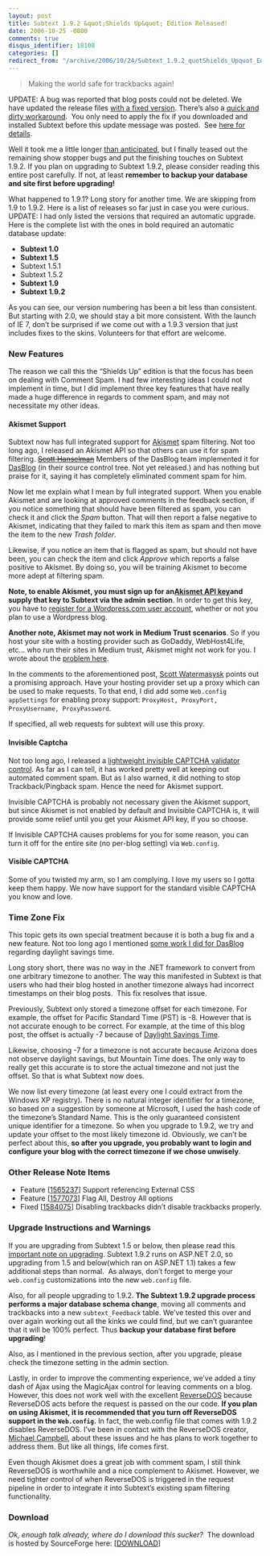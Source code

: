 ```yaml
---
layout: post
title: Subtext 1.9.2 &quot;Shields Up&quot; Edition Released!
date: 2006-10-25 -0800
comments: true
disqus_identifier: 18108
categories: []
redirect_from: "/archive/2006/10/24/Subtext_1.9.2_quotShields_Upquot_Edition_Released.aspx/"
---
```


> Making the world safe for trackbacks again!

UPDATE: A bug was reported that blog posts could not be deleted. We
have updated the release files [with a fixed
version](http://haacked.com/archive/2006/10/26/Subtext_1.9.2_Bugfix_Update.aspx "Subtext 1.9.2 Bugfix Update"). There’s
also a [quick and dirty
workaround](http://haacked.com/archive/2006/10/26/PATCH_Cannot_Delete_Posts_In_Subtext_1.9.2.aspx "Quick and Dirty Workaround"). 
You only need to apply the fix if you downloaded and installed Subtext
before this update message was posted.  See [here for
details](http://haacked.com/archive/2006/10/26/Subtext_1.9.2_Bugfix_Update.aspx "Bugfix Update").

Well it took me a little longer [than
anticipated](http://haacked.com/archive/2006/10/09/Comment_Spam_Relief_In_Subtext_Coming_Soon.aspx "Comment Spam Relief in Subtext"),
but I finally teased out the remaining show stopper bugs and put the
finishing touches on Subtext 1.9.2. If you plan on upgrading to Subtext
1.9.2, please consider reading this entire post carefully. If not, at
least **remember to backup your database and site first before
upgrading!**

What happened to 1.9.1? Long story for another time. We are skipping
from 1.9 to 1.9.2. Here is a list of releases so far just in case you
were curious. UPDATE: I had only listed the versions that required an
automatic upgrade. Here is the complete list with the ones in bold
required an automatic database update:

-   **Subtext 1.0**
-   **Subtext 1.5**
-   Subtext 1.5.1
-   Subtext 1.5.2 
-   **Subtext 1.9**
-   **Subtext 1.9.2**

As you can see, our version numbering has been a bit less than
consistent. But starting with 2.0, we should stay a bit more consistent.
With the launch of IE 7, don’t be surprised if we come out with a 1.9.3
version that just includes fixes to the skins. Volunteers for that
effort are welcome.

### New Features

The reason we call this the “Shields Up” edition is that the focus has
been on dealing with Comment Spam. I had few interesting ideas I could
not implement in time, but I did implement three key features that have
really made a huge difference in regards to comment spam, and may not
necessitate my other ideas.

#### Akismet Support

Subtext now has full integrated support for
[Akismet](http://akismet.com/ "Akismet Spam Filtering") spam filtering.
Not too long ago, I released an Akismet API so that others can use it
for spam filtering. ~~[Scott
Hanselman](http://hanselman.com/blog/ "Scott Hanselman")~~ Members of
the DasBlog team implemented it for
[DasBlog](http://dasblog.net/ "DasBlog blog engine") (in their source
control tree. Not yet released.) and has nothing but praise for it,
saying it has completely eliminated comment spam for him.

Now let me explain what I mean by full integrated support. When you
enable Akismet and are looking at approved comments in the feedback
section, if you notice something that should have been filtered as spam,
you can check it and click the *Spam* button. That will then report a
false negative to Akismet, indicating that they failed to mark this item
as spam and then move the item to the new *Trash folder*.

Likewise, if you notice an item that is flagged as spam, but should not
have been, you can check the item and click *Approve* which reports a
false positive to Akismet. By doing so, you will be training Akismet to
become more adept at filtering spam.

**Note, to enable Akismet, you must sign up for an**[**Akismet API
key**](http://akismet.com/personal/ "Akismet API Key")**and supply that
key to Subtext via the admin section**. In order to get this key, you
have to [register for a Wordpress.com user
account](http://wordpress.com/signup/ "Register for a Wordpress Account"),
whether or not you plan to use a Wordpress blog.

**Another note, Akismet may not work in Medium Trust scenarios**. So if
you host your site with a hosting provider such as GoDaddy,
WebHost4Life, etc... who run their sites in Medium trust, Akismet might
not work for you. I wrote about the [problem
here](http://haacked.com/archive/2006/10/17/Why_Oh_Why_Couldnt_WebPermission_Be_Part_Of_Medium_Trust.aspx "Medium Trust and WebPermission").

In the comments to the aforementioned post, [Scott
Watermasysk](http://scottwater.com/blog/ "Scott Watermasysk") points out
a promising approach. Have your hosting provider set up a proxy which
can be used to make requests. To that end, I did add some
`Web.config appSettings` for enabling proxy support:
`ProxyHost, ProxyPort, ProxyUsername, ProxyPassword`.

If specified, all web requests for subtext will use this proxy.

#### Invisible Captcha

Not too long ago, I released a [lightweight invisible CAPTCHA validator
control](http://haacked.com/archive/2006/09/26/Lightweight_Invisible_CAPTCHA_Validator_Control.aspx "Invisible CAPTCHA").
As far as I can tell, it has worked pretty well at keeping out automated
comment spam. But as I also warned, it did nothing to stop
Trackback/Pingback spam. Hence the need for Akismet support.

Invisible CAPTCHA is probably not necessary given the Akismet support,
but since Akismet is not enabled by default and Invisible CAPTCHA is, it
will provide some relief until you get your Akismet API key, if you so
choose.

If Invisible CAPTCHA causes problems for you for some reason, you can
turn it off for the entire site (no per-blog setting) via `Web.config`.

#### Visible CAPTCHA

Some of you twisted my arm, so I am complying. I love my users so I
gotta keep them happy. We now have support for the standard visible
CAPTCHA you know and love.

### Time Zone Fix

This topic gets its own special treatment because it is both a bug fix
and a new feature. Not too long ago I mentioned [some work I did for
DasBlog](http://haacked.com/archive/2006/10/06/TimeZones.aspx "TimeZones")
regarding daylight savings time.

Long story short, there was no way in the .NET framework to convert from
one arbitrary timezone to another. The way this manifested in Subtext is
that users who had their blog hosted in another timezone always had
incorrect timestamps on their blog posts.  This fix resolves that issue.

Previously, Subtext only stored a timezone offset for each timezone. For
example, the offset for Pacific Standard Time (PST) is -8. However that
is not accurate enough to be correct. For example, at the time of this
blog post, the offset is actually -7 because of [Daylight Savings
Time](http://en.wikipedia.org/wiki/Daylight_saving_time "Daylight Savings Time on Wikipedia").

Likewise, choosing -7 for a timezone is not accurate because Arizona
does not observe daylight savings, but Mountain Time does. The only way
to really get this accurate is to store the actual timezone and not just
the offset. So that is what Subtext now does.

We now list every timezone (at least every one I could extract from the
Windows XP registry). There is no natural integer identifier for a
timezone, so based on a suggestion by someone at Microsoft, I used the
hash code of the timezone’s Standard Name. This is the only guaranteed
consistent unique identifier for a timezone. So when you upgrade to
1.9.2, we try and update your offset to the most likely timezone id.
Obviously, we can’t be perfect about this, **so after you upgrade, you
probably want to login and configure your blog with the correct timezone
if we chose unwisely**.

### Other Release Note Items

-   Feature
    [[1565237](https://sourceforge.net/tracker/index.php?func=detail&aid=1565237&group_id=137896&atid=739982 "Support external CSS")]
    Support referencing External CSS
-   Feature
    [[1577073](https://sourceforge.net/tracker/index.php?func=detail&aid=1577073&group_id=137896&atid=739982 "Flag All, Destroy All")]
    Flag All, Destroy All options
-   Fixed
    [[1584075](https://sourceforge.net/tracker/index.php?func=detail&aid=1584075&group_id=137896&atid=739979 "Bug fix")]
    Disabling trackbacks didn’t disable trackbacks properly.

### Upgrade Instructions and Warnings

If you are upgrading from Subtext 1.5 or below, then please read this
[important note on
upgrading](http://haacked.com/archive/2006/08/31/Important_Note_On_Upgrading_to_Subtext_1.9.aspx "Important Note on Upgrading to Subtext 1.9").
Subtext 1.9.2 runs on ASP.NET 2.0, so upgrading from 1.5 and below(which
ran on ASP.NET 1.1) takes a few additional steps than normal.  As
always, don’t forget to merge your `web.config` customizations into the
new `web.config` file.

Also, for all people upgrading to 1.9.2. **The Subtext 1.9.2 upgrade
process performs a major database schema change**, moving all comments
and trackbacks into a new `subtext_Feedback` table. We’ve tested this
over and over again working out all the kinks we could find, but we
can’t guarantee that it will be 100% perfect. Thus **backup your
database first before upgrading**!

Also, as I mentioned in the previous section, after you upgrade, please
check the timezone setting in the admin section.

Lastly, in order to improve the commenting experience, we’ve added a
tiny dash of Ajax using the MagicAjax control for leaving comments on a
blog. However, this does not work well with the excellent
[ReverseDOS](http://www.angrypets.com/tools/rdos/ "Reverse DOS") because
ReverseDOS acts before the request is passed on the our code. **If you
plan on using Akismet, it is recommended that you turn off ReverseDOS
support in the `Web.config`.** In fact, the web.config file that comes
with 1.9.2 disables ReverseDOS. I’ve been in contact with the ReverseDOS
creator, [Michael Campbell](http://blog.angrypets.com/ "AngryPets"),
about these issues and he has plans to work together to address them.
But like all things, life comes first.

Even though Akismet does a great job with comment spam, I still think
ReverseDOS is worthwhile and a nice complement to Akismet. However, we
need tighter control of when ReverseDOS is triggered in the request
pipeline in order to integrate it into Subtext’s existing spam filtering
functionality.

### Download

*Ok, enough talk already, where do I download this sucker?*  The
download is hosted by SourceForge here:
[[DOWNLOAD](https://sourceforge.net/project/showfiles.php?group_id=137896&package_id=181920&release_id=458502 "Download Subtext 1.9.2 from SourceForge")]

